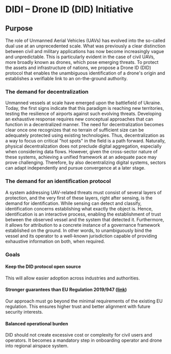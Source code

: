 # DIDI – Drone ID (DID) Initiative

## Purpose

The role of Unmanned Aerial Vehicles (UAVs) has evolved into the so-called dual use at an unprecedented scale. What was previously a clear distinction between civil and military applications has now become increasingly vague and unpredictable. This is particularly evident in the case of civil UAVs, more broadly known as drones, which pose emerging threats. To protect the assets and infrastructure of nations, we propose a Drone ID (DID) protocol that enables the unambiguous identification of a drone's origin and establishes a verifiable link to an on-the-ground authority.

### The demand for decentralization

Unmanned vessels at scale have emerged upon the battlefield of Ukraine. Today, the first signs indicate that this paradigm is reaching new territories, testing the resilience of airports against such evolving threats. Developing an exhaustive response requires new conceptual approaches that can function in a decentralized manner. The need for decentralization becomes clear once one recognizes that no terrain of sufficient size can be adequately protected using existing technologies. Thus, decentralization as a way to focus on critical "hot spots" in the field is a path forward. Naturally, physical decentralization does not preclude digital aggregation, especially when considering data flows. However, given the cross-sector nature of these systems, achieving a unified framework at an adequate pace may prove challenging. Therefore, by also decentralizing digital systems, sectors can adapt independently and pursue convergence at a later stage.

### The demand for an identification protocol 

A system addressing UAV-related threats must consist of several layers of protection, and the very first of these layers, right after sensing, is the demand for identification. While sensing can detect and classify, identification concerns establishing what exactly the object is. Hence, identification is an interactive process, enabling the establishment of trust between the observed vessel and the system that detected it. Furthermore, it allows for attribution to a concrete instance of a governance framework established on the ground. In other words, to unambiguously bind the vessel and its operator to a well-known jurisdiction capable of providing exhaustive information on both, when required.

### Goals

#### Keep the DID protocol open source

This will allow easier adoption across industries and authorities.

#### Stronger guarantees than EU Regulation 2019/947 ([link](https://eur-lex.europa.eu/eli/reg_impl/2019/947/oj/eng))
Our approach must go beyond the minimal requirements of the existing EU regulation. This ensures higher trust and better alignment with future security interests. 

#### Balanced operational burden
DID should not create excessive cost or complexity for civil users and operators. It becomes a mandatory step in onboarding operator and drone into regional airspace system.
